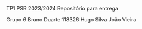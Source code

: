 
TP1 PSR 2023/2024
Repositório para entrega

Grupo 6
	Bruno Duarte 118326
	Hugo Silva
	João Vieira




